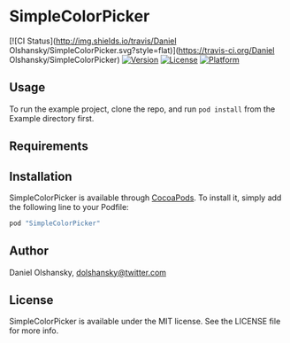# SimpleColorPicker

[![CI Status](http://img.shields.io/travis/Daniel Olshansky/SimpleColorPicker.svg?style=flat)](https://travis-ci.org/Daniel Olshansky/SimpleColorPicker)
[![Version](https://img.shields.io/cocoapods/v/SimpleColorPicker.svg?style=flat)](http://cocoapods.org/pods/SimpleColorPicker)
[![License](https://img.shields.io/cocoapods/l/SimpleColorPicker.svg?style=flat)](http://cocoapods.org/pods/SimpleColorPicker)
[![Platform](https://img.shields.io/cocoapods/p/SimpleColorPicker.svg?style=flat)](http://cocoapods.org/pods/SimpleColorPicker)

## Usage

To run the example project, clone the repo, and run `pod install` from the Example directory first.

## Requirements

## Installation

SimpleColorPicker is available through [CocoaPods](http://cocoapods.org). To install
it, simply add the following line to your Podfile:

```ruby
pod "SimpleColorPicker"
```

## Author

Daniel Olshansky, dolshansky@twitter.com

## License

SimpleColorPicker is available under the MIT license. See the LICENSE file for more info.
